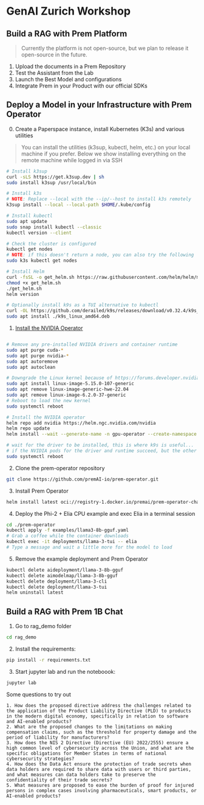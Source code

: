 # GenAI Zurich Workshop

## Build a RAG with Prem Platform

> Currently the platform is not open-source, but we plan to release it open-source in the future.

1. Upload the documents in a Prem Repository
2. Test the Assistant from the Lab
3. Launch the Best Model and configurations
4. Integrate Prem in your Product with our official SDKs

## Deploy a Model in your Infrastructure with Prem Operator

0. Create a Paperspace instance, install Kubernetes (K3s) and various utilities

> You can install the utilities (k3sup, kubectl, helm, etc.) on your local machine if you prefer.
> Below we show installing everything on the remote machine while logged in via SSH

```bash
# Install k3sup
curl -sLS https://get.k3sup.dev | sh
sudo install k3sup /usr/local/bin

# Install k3s
# NOTE: Replace --local with the --ip/--host to install k3s remotely
k3sup install --local --local-path $HOME/.kube/config

# Install kubectl
sudo apt update
sudo snap install kubectl --classic
kubectl version --client

# Check the cluster is configured
kubectl get nodes
# NOTE: if this doesn't return a node, you can also try the following
sudo k3s kubectl get nodes

# Install Helm
curl -fsSL -o get_helm.sh https://raw.githubusercontent.com/helm/helm/main/scripts/get-helm-3
chmod +x get_helm.sh
./get_helm.sh
helm version

# Optionally install k9s as a TUI alternative to kubectl
curl -OL https://github.com/derailed/k9s/releases/download/v0.32.4/k9s_linux_amd64.deb
sudo apt install ./k9s_linux_amd64.deb
```

1. [Install the NVIDIA Operator](https://docs.nvidia.com/datacenter/cloud-native/gpu-operator/latest/getting-started.html)

```bash

# Remove any pre-installed NVIDIA drivers and container runtime
sudo apt purge cuda-*
sudo apt purge nvidia-*
sudo apt autoremove
sudo apt autoclean

# Downgrade the Linux kernel because of https://forums.developer.nvidia.com/t/nvidia-modeset-unknown-symbol-on-module-load-error/239848
sudo apt install linux-image-5.15.0-107-generic
sudo apt remove linux-image-generic-hwe-22.04
sudo apt remove linux-image-6.2.0-37-generic
# Reboot to load the new kernel
sudo systemctl reboot

# Install the NVIDIA operator
helm repo add nvidia https://helm.ngc.nvidia.com/nvidia
helm repo update
helm install --wait --generate-name -n gpu-operator --create-namespace --set driver.version=550-5.15.0-107 --set driver.usePrecompiled=true nvidia/gpu-operator

# wait for the driver to be installed, this is where k9s is useful...
# if the NVIDIA pods for the driver and runtime succeed, but the other pods are stuck in init then restart
sudo systemctl reboot
```

2. Clone the prem-operator repository

```bash
git clone https://github.com/premAI-io/prem-operator.git
```

3. Install Prem Operator

```bash
helm install latest oci://registry-1.docker.io/premai/prem-operator-chart
```

4. Deploy the Phi-2 + Elia CPU example and exec Elia in a terminal session

```bash
cd ./prem-operator
kubectl apply -f examples/llama3-8b-gguf.yaml
# Grab a coffee while the container downloads
kubectl exec -it deployments/llama-3-tui -- elia
# Type a message and wait a little more for the model to load
```

5. Remove the example deployment and Prem Operator

```bash
kubectl delete aideployment/llama-3-8b-gguf
kubectl delete aimodelmap/llama-3-8b-gguf
kubectl delete deployment/llama-3-cli
kubectl delete deployment/llama-3-tui
helm uninstall latest
```

## Build a RAG with Prem 1B Chat

1. Go to rag_demo folder

```bash
cd rag_demo
```

2. Install the requirements:

```bash
pip install -r requirements.txt
```

3. Start jupyter lab and run the noteboook:

```bash
jupyter lab
```

Some questions to try out
```
1. How does the proposed directive address the challenges related to the application of the Product Liability Directive (PLD) to products in the modern digital economy, specifically in relation to software and AI-enabled products?
2. What are the proposed changes to the limitations on making compensation claims, such as the threshold for property damage and the period of liability for manufacturers?
3. How does the NIS 2 Directive (Directive (EU) 2022/2555) ensure a high common level of cybersecurity across the Union, and what are the specific obligations for Member States in terms of national cybersecurity strategies?
4. How does the Data Act ensure the protection of trade secrets when data holders are required to share data with users or third parties, and what measures can data holders take to preserve the confidentiality of their trade secrets?
5. What measures are proposed to ease the burden of proof for injured persons in complex cases involving pharmaceuticals, smart products, or AI-enabled products?
```
